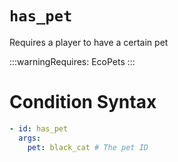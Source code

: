 # `has_pet`

Requires a player to have a certain pet

:::warningRequires:
EcoPets
:::

# Condition Syntax
```yaml
- id: has_pet
  args:
    pet: black_cat # The pet ID
```
